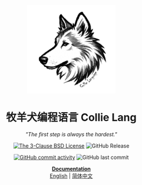 <div align="center">

<p>
    <img width="240" height="240" src="./document/static/img/logo.png" alt="Collie Lang Logo" />
</p>

# 牧羊犬编程语言 Collie Lang

*"The first step is always the hardest."*

[![The 3-Clause BSD License](https://img.shields.io/badge/License-BSD--3--Clause_License-cyan?logo=bsd)](https://opensource.org/license/BSD-3-Clause) ![GitHub Release](https://img.shields.io/github/v/release/CollieLang/CollieLang)

[![GitHub commit activity](https://img.shields.io/github/commit-activity/t/CollieLang/CollieLang)](https://github.com/CollieLang/CollieLang/commits/) ![GitHub last commit](https://img.shields.io/github/last-commit/CollieLang/CollieLang)

<!-- [![document](https://img.shields.io/badge/document-44BF16?logo=googledocs&logoColor=white)](https://collielang.github.io/CollieLang/) -->

**<u>Documentation</u>**<br>[English](https://collielang.github.io/CollieLang/) | [简体中文](https://collielang.github.io/CollieLang/zh-Hans/)
</div>
